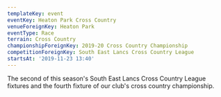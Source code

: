 ```yaml
---
templateKey: event
eventKey: Heaton Park Cross Country
venueForeignKey: Heaton Park
eventType: Race
terrain: Cross Country
championshipForeignKey: 2019-20 Cross Country Championship
competitionForeignKey: South East Lancs Cross Country League
startsAt: '2019-11-23 13:40'
---
```

The second of this season's South East Lancs Cross Country League fixtures and
the fourth fixture of our club's cross country championship.
